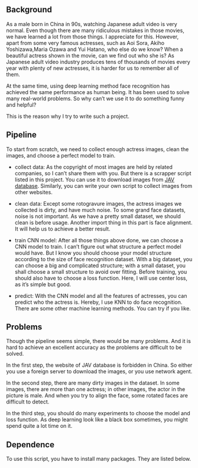 ## Background

As a male born in China in 90s, watching Japanese adult video is very normal. Even though there are many ridiculous mistakes in those movies, we have learned a lot from those things. I appreciate for this. However, apart from some very famous actresses, such as Aoi Sora, Akiho Yoshizawa,Maria Ozawa and Yui Hatano, who else do we know? When a beautiful actress shown in the movie, can we find out who she is? As Japanese adult video industry produces tens of thousands of movies every year with plenty of new actresses, it is harder for us to remember all of them.

At the same time, using deep learning method face recognition has achieved the same performance as human being. It has been used to solve many real-world problems. So why can’t we use it to do something funny and helpful?

This is the reason why I try to write such a project.

## Pipeline

To start from scratch, we need to collect enough actress images, clean the images, and choose a perfect model to train. 

-	collect data: As the copyright of most images are held by related companies, so I can’t share them with you. But there is a scrapper script listed in this project. You can use it to download images from [JAV database](https://xxx.xcity.jp). Similarly, you can write your own script to collect images from other websites.

-	clean data: Except some rotogravure images, the actress images we collected is dirty, and have much noise. To some grand face datasets, noise is not important. As we have a pretty small dataset, we should clean is before usage. Another import thing in this part is face alignment. It will help us to achieve a better result.

-	train CNN model: After all those things above done, we can choose a CNN model to train. I can’t figure out what structure a perfect model would have. But I know you should choose your model structure according to the size of face recognition dataset. With a big dataset, you can choose a big and complicated structure; with a small dataset, you shall choose a small structure to avoid over fitting. Before training, you should also have to choose a loss function. Here, I will use center loss, as it’s simple but good.

-	predict: With the CNN model and all the features of actresses, you can predict who the actress is. Hereby, I use KNN to do face recognition. There are some other machine learning methods. You can try if you like.

## Problems

Though the pipeline seems simple, there would be many problems. And it is hard to achieve an excellent accuracy as the problems are difficult to be solved. 

In the first step, the website of JAV database is forbidden in China. So either you use a foreign server to download the images, or you use network agent. 

In the second step, there are many dirty images in the dataset. In some images, there are more than one actress; in other images, the actor in the picture is male. And when you try to align the face, some rotated faces are difficult to detect.

In the third step, you should do many experiments to choose the model and loss function. As deep learning look like a black box sometimes, you might spend quite a lot time on it. 

## Dependence

To use this script, you have to install many packages. They are listed below.

